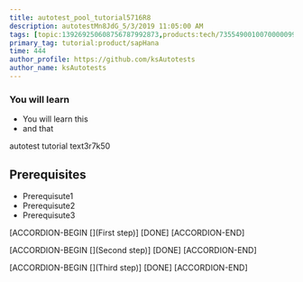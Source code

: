 ```yaml
---
title: autotest_pool_tutorial5716R8
description: autotestMn8JdG_5/3/2019 11:05:00 AM
tags: [topic:139269250608756787992873,products:tech/73554900100700000996,tutorial:experience/advanced]
primary_tag: tutorial:product/sapHana
time: 444
author_profile: https://github.com/ksAutotests
author_name: ksAutotests
---
```

### You will learn
- You will learn this
- and that

autotest tutorial text3r7k50

## Prerequisites
- Prerequisute1
- Prerequisute2
- Prerequisute3

[ACCORDION-BEGIN [](First step)]
[DONE]
[ACCORDION-END]

[ACCORDION-BEGIN [](Second step)]
[DONE]
[ACCORDION-END]

[ACCORDION-BEGIN [](Third step)]
[DONE]
[ACCORDION-END]

